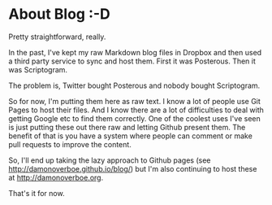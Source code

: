# About Blog :-D

Pretty straightforward, really.

In the past, I've kept my raw Markdown blog files in Dropbox and then used a third party
service to sync and host them. First it was Posterous. Then it was Scriptogram.

The problem is, Twitter bought Posterous and nobody bought Scriptogram.

So for now, I'm putting them here as raw text. I know a lot of people use Git Pages to
host their files. And I know there are a lot of difficulties to deal with getting Google etc
to find them correctly. One of the coolest uses I've seen is just putting these out there raw and letting Github
present them. The benefit of that is you have a system where people can comment or
make pull requests to improve the content.

So, I'll end up taking the lazy approach to Github pages (see
<http://damonoverboe.github.io/blog/>) but I'm also continuing to host these at
<http://damonoverboe.org>.

That's it for now.
